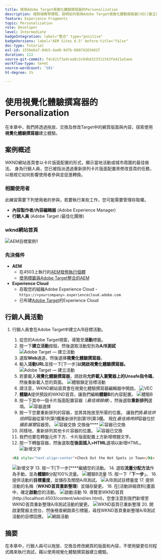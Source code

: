 ```yaml
---
title: 使用Adobe Target視覺化體驗撰寫器的Personalization
description: 端對端教學課程，說明如何使用Adobe Target視覺化體驗撰寫器(VEC)建立及傳遞個人化體驗。
feature: Experience Fragments
topic: Personalization
role: Developer
level: Intermediate
badgeIntegration: label="整合" type="positive"
badgeVersions: label="AEM Sites 6.5" before-title="false"
doc-type: Tutorial
exl-id: 1550e6a7-04b5-4a40-9d7b-88074283402f
duration: 112
source-git-commit: f4c621f3a9caa8c2c64b8323312343fe421a5aee
workflow-type: tm+mt
source-wordcount: '581'
ht-degree: 1%

---
```


# 使用視覺化體驗撰寫器的Personalization

在本章中，我們將透過拖放、交換及修改Target中的網頁版面與內容，探索使用&#x200B;**視覺化體驗撰寫器**&#x200B;建立體驗。

## 案例概述

WKND網站首頁會以卡片版面配置的形式，顯示當地活動或城市周圍的最佳做法。 身為行銷人員，您已被指派透過重新排列卡片版面配置來修改首頁的任務，以檢視它如何影響使用者參與並促進轉換。

### 相關使用者

此練習需要下列使用者的參與，若要執行某些工作，您可能需要管理存取權。

* **內容製作者/內容編輯器** (Adobe Experience Manager)
* **行銷人員** (Adobe Target /最佳化團隊)

### wknd網站首頁

![AEM目標案例1](assets/personalization-use-case-3/aem-target-use-case-3.png)

### 先決條件

* **AEM**
   * 在4503上執行的[AEM發佈執行個體](./implementation.md#getting-aem)
   * [使用標籤與Adobe Target整合的AEM](./using-launch-adobe-io.md#aem-target-using-launch-by-adobe)
* **Experience Cloud**
   * 存取您的組織Adobe Experience Cloud - `https://<yourcompany>.experiencecloud.adobe.com`
   * 已布建[Adobe Target](https://experiencecloud.adobe.com)的Experience Cloud

## 行銷人員活動

1. 行銷人員會在Adobe Target中建立A/B目標活動。
   1. 從您的Adobe Target視窗，導覽至&#x200B;**活動**&#x200B;標籤。
   2. 按一下&#x200B;**建立活動**&#x200B;按鈕，然後選取活動型別為&#x200B;**A/B測試**
      ![Adobe Target — 建立活動](assets/personalization-use-case-2/create-ab-activity.png)
   3. 選取&#x200B;**Web**&#x200B;通道，然後選擇&#x200B;**視覺化體驗撰寫器**。
   4. 輸入&#x200B;**活動URL**&#x200B;並按一下[下一步]**以開啟視覺化體驗撰寫器。**
      ![Adobe Target — 建立活動](assets/personalization-use-case-2/create-activity-ab-name.png)
   5. 若要載入&#x200B;**視覺化體驗撰寫器**，請啟用&#x200B;**允許載入瀏覽器上的Unsafe指令碼**，然後重新載入您的頁面。
      ![體驗鎖定目標活動](assets/personalization-use-case-1/load-unsafe-scripts.png)
   6. 請注意，WKND網站首頁會在視覺化體驗撰寫器編輯器中開啟。
      ![VEC](assets/personalization-use-case-2/vec.png)
   7. **體驗A**&#x200B;提供預設的WKND首頁，讓我們編輯&#x200B;**體驗B**的內容配置。
      ![體驗B](assets/personalization-use-case-3/use-case3-experience-b.png)
   8. 按一下其中一個卡片版面配置容器（*最佳燒錄機*），然後選取&#x200B;**重新排列**選項。
      ![容器選擇](assets/personalization-use-case-3/container-selection.png)
   9. 按一下您要重新排列的容器，並將其拖放至所需的位置。 讓我們將&#x200B;*最佳烘焙師*&#x200B;容器從第1列第1欄重新排列到第1列第3欄。 現在&#x200B;*最佳燒烤師*&#x200B;容器位於&#x200B;*攝影展覽*容器旁。
      ![容器交換](assets/personalization-use-case-3/container-swap.png)
      交換後&#x200B;****
      ![容器已交換](assets/personalization-use-case-3/after-swap-1-3.png)
   10. 同樣地，重新排列其他卡片容器的位置。
      ![容器已交換](assets/personalization-use-case-3/after-swap-all.png)
   11. 我們也要在轉盤元件下方、卡片版面配置上方新增標題文字。
   12. 按一下轉盤容器，然後選取&#x200B;**在後面插入>HTML**選項以新增HTML。
      ![新增文字](assets/personalization-use-case-3/add-text.png)

      ```html
      <h1 style="text-align:center">Check Out the Hot Spots in Town</h1>
      ```

      ![新增文字](assets/personalization-use-case-3/after-changes.png)
   13. 按一下[下一步]****&#x200B;繼續您的活動。
   14. 選取&#x200B;**流量分配方法**&#x200B;作為手動，並為&#x200B;**體驗B**分配100%流量。
      ![體驗B流量](assets/personalization-use-case-2/traffic.png)
   15. 按一下「**下一步**」。
   16. 提供活動的&#x200B;**目標量度**，並儲存及關閉A/B測試。
      ![A/B測試目標量度](assets/personalization-use-case-2/goal-metric.png)
   17. 提供活動的名稱（**WKND首頁重新整理**）並儲存變更。
   18. 在[活動詳細資料]畫面中，確定&#x200B;**啟動**您的活動。
      ![啟動活動](assets/personalization-use-case-3/save-activity.png)
   19. 導覽至WKND首頁(http://localhost:4503/content/wknd/en.html)，您會注意到我們新增至WKND首頁重新整理A/B測試活動的變更。
      ![WKND首頁已重新整理](assets/personalization-use-case-3/activity-result.png)
   20. 開啟瀏覽器主控台，然後檢查網路索引標籤，尋找WKND首頁重新整理A/B測試活動的目標回應。
      ![網路活動](assets/personalization-use-case-3/activity-result.png)

## 摘要

在本章中，行銷人員可以拖放、交換及修改網頁的版面和內容，不使用變更任何程式碼來執行測試，藉以使用視覺化體驗撰寫器建立體驗。
